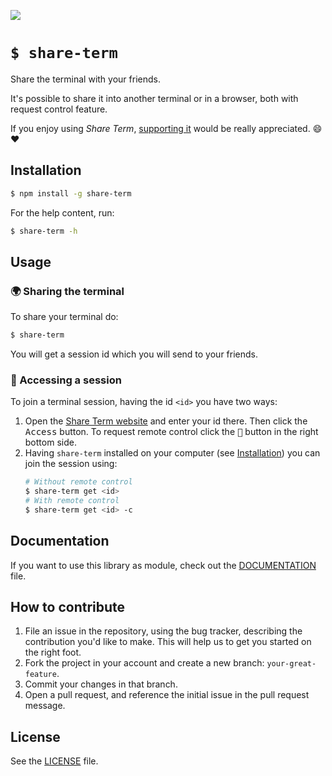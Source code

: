 ![](http://i.imgur.com/AI9aB44.png)

# `$ share-term`
Share the terminal with your friends.

It's possible to share it into another terminal or in a browser, both with request
control feature.

If you enjoy using *Share Term*, [supporting it](http://share-term.me/support)
would be really appreciated. :smile: :heart:

## Installation

```sh
$ npm install -g share-term
```

For the help content, run:

```sh
$ share-term -h
```

## Usage
### :earth_africa: Sharing the terminal
To share your terminal do:

```sh
$ share-term
```

You will get a session id which you will send to your friends.

### :tokyo_tower: Accessing a session
To join a terminal session, having the id `<id>` you have two ways:

 1. Open the [Share Term website](http://share-term.me/) and enter your id there.
    Then click the <kbd>Access</kbd> button. To request remote control click the
    <kbd>🗼</kbd> button in the right bottom side.
 2. Having `share-term` installed on your computer (see [Installation](#Installation))
    you can join the session using:
    ```sh
    # Without remote control
    $ share-term get <id>
    # With remote control
    $ share-term get <id> -c
    ```

## Documentation
If you want to use this library as module, check out the [DOCUMENTATION](/DOCUMENTATION.md) file.

## How to contribute
1. File an issue in the repository, using the bug tracker, describing the
   contribution you'd like to make. This will help us to get you started on the
   right foot.
2. Fork the project in your account and create a new branch:
   `your-great-feature`.
3. Commit your changes in that branch.
4. Open a pull request, and reference the initial issue in the pull request
   message.

## License
See the [LICENSE](./LICENSE) file.

